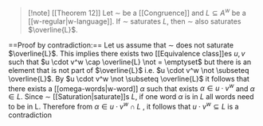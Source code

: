 > [!note] [[Theorem 12]]
> Let $\sim$ be a [[Congruence]] and $L \subseteq A^w$ be a [[w-regular|w-language]]. If $\sim$ saturates $L$, then $\sim$ also saturates $\overline{L}$.

==Proof by contradiction:==
Let us assume that $\sim$ does not saturate $\overline{L}$. This implies there exists two [[Equivalence class]]es $u,v$ such that $u \cdot v^w \cap \overline{L} \not  = \emptyset$ but there is an element that is not part of $\overline{L}$ i.e. $u \cdot v^w \not \subseteq \overline{L}$. By $u \cdot v^w \not \subseteq \overline{L}$ it follows that there exists a [[omega-words|w-word]] $\alpha$ such that exists $\alpha \in u \cdot v^w$ and $\alpha \in L$. Since $\sim$ [[Saturation|saturate]]s $L$,  if one word $\alpha$ is in $L$ all words need to be in L. Therefore from $\alpha \in u \cdot v^w \cap L$ , it follows that $u \cdot v^w \subseteq L$ is a contradiction




